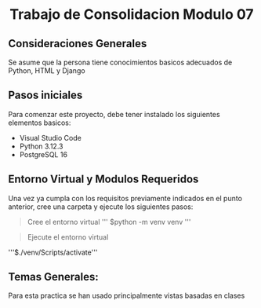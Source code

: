 <h1 align="center">Trabajo de Consolidacion Modulo 07</h1>

## Consideraciones Generales

Se asume que la persona tiene conocimientos basicos adecuados de Python, HTML y Django

## Pasos iniciales

Para comenzar este proyecto, debe tener instalado los siguientes elementos basicos:

* Visual Studio Code
* Python 3.12.3
* PostgreSQL 16

## Entorno Virtual y Modulos Requeridos

Una vez ya cumpla con los requisitos previamente indicados en el punto anterior, cree una carpeta y ejecute los siguientes pasos:

> Cree el entorno virtual
'''
$python -m venv venv
'''

> Ejecute el entorno virtual

'''$./venv/Scripts/activate'''


## Temas Generales:

Para esta practica se han usado principalmente vistas basadas en clases